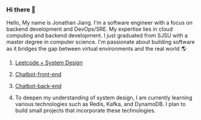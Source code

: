 ### Hi there 👋
Hello, My name is Jonathan Jiang. I'm a software engineer with a focus on backend development and DevOps/SRE. My expertise lies in cloud computing and backend development.
I just graduated from SJSU with a master degree in computer science. I'm passionate about building software as it bridges the gap between virtual environments and the real world 🌎

1. [Leetcode + System Design](https://github.com/johnjiangtw0804/Leetcode)
2. [Chatbot-front-end](https://github.com/johnjiangtw0804/chatbot-front-end)
3. [Chatbot-back-end](https://github.com/johnjiangtw0804/chatbot-back-end-authentication)

4. To deepen my understanding of system design, I am currently learning various technologies such as Redis, Kafka, and DynamoDB. I plan to build small projects that incorporate these technologies.

<!--
**johnjiangtw0804/johnjiangtw0804** is a ✨ _special_ ✨ repository because its `README.md` (this file) appears on your GitHub profile.

Here are some ideas to get you started:
About Me 🤝

- 🌱 I’m currently learning ...
- 👯 I’m looking to collaborate on ...
- 🤔 I’m looking for help with ...
- 💬 Ask me about ...
- 📫 How to reach me: ...
- 😄 Pronouns: ...
- ⚡ Fun fact: ...
-->
